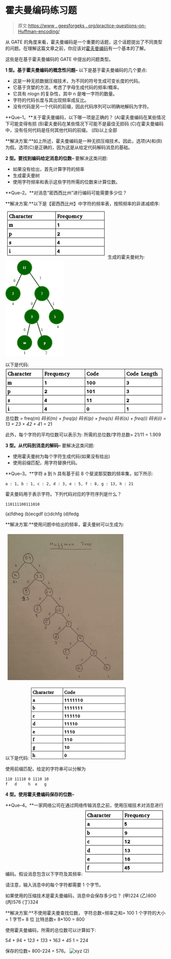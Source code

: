 # 霍夫曼编码练习题

> 原文:[https://www . geesforgeks . org/practice-questions-on-Huffman-encoding/](https://www.geeksforgeeks.org/practice-questions-on-huffman-encoding/)

从 GATE 的角度来看，霍夫曼编码是一个重要的话题，这个话题提出了不同类型的问题。在理解这篇文章之前，你应该对[霍夫曼编码](https://www.geeksforgeeks.org/greedy-algorithms-set-3-huffman-coding/)有一个基本的了解。

这些是在基于霍夫曼编码的 GATE 中提出的问题类型。

**1 型。基于霍夫曼编码的概念性问题–**
以下是基于霍夫曼编码的几个要点:

*   这是一种无损数据压缩技术，为不同的符号生成可变长度的代码。
*   它基于贪婪的方法，考虑了字母生成代码的频率/概率。
*   它具有 nlogn 的复杂性，其中 n 是唯一字符的数量。
*   字符的代码长度与其出现频率成反比。
*   没有代码是另一个代码的前缀，因此代码序列可以明确地解码为字符。

**Que–1。**关于霍夫曼编码，以下哪一项是正确的？
(A)霍夫曼编码在某些情况下可能变得有损
(B)霍夫曼码在某些情况下可能不是最佳无损码
(C)在霍夫曼编码中，没有任何代码是任何其他代码的前缀。
(四)以上全部

**解决方案:**如上所述，霍夫曼编码是一种无损压缩技术。因此，选项(A)和(B)为假。选项(C)是正确的，因为这是从给定代码解码消息的基础。

**2 型。要找到编码给定消息的位数–**
要解决这类问题:

*   如果没有给出，首先计算字符的频率
*   生成霍夫曼树
*   使用字符频率和表示这些字符所需的位数来计算位数。

**Que–2。**对消息“密西西比州”进行编码可能需要多少位？

**解决方案:**以下是【密西西比州】中字符的频率表，按照频率的非递减顺序:
![11](img/0440c81052228da51312ad3a200dd2d7.png)
生成的霍夫曼树为:
![xyz (1)](img/adf90db117a28d874dac82b692327f1c.png)

以下是代码:
![111](img/8a63203b06a575a6b4aae102cad7d9d7.png)
总位数
= freq(m) *码长(m) + freq(p) *码长(p) + freq(s) *码长(s) + freq(i) *码长(i)
= 1*3 + 2*3 + 4*2 + 4*1 = 21

此外，每个字符的平均位数可以表示为:
所需的总位数/字符总数= 21/11 = 1.909

**3 型。从代码到消息的解码–**
要解决这类问题:

*   使用霍夫曼树为每个字符生成代码(如果没有给出)
*   使用前缀匹配，用字符替换代码。

**Que–3。**字符 a 到 h 具有基于前 8 个斐波那契数的频率集，如下所示:

```
a : 1, b : 1, c : 2, d : 3, e : 5, f : 8, g : 13, h : 21

```

霍夫曼码用于表示字符。下列代码对应的字符序列是什么？

```
110111100111010

```

(a)fdheg
(b)ecgdf
(c)dchfg
(d)fedg

**解决方案:**使用问题中给出的频率，霍夫曼树可以生成为:

![](img/f74b3a34c84993fa415e14b9a4dae721.png)

以下是代码:
![0](img/841bfe603fab4ad6e5366fc6e49d1f01.png)

使用前缀匹配，给定的字符串可以分解为

```
110 11110 0 1110 10
f   d     h  e   g

```

**4 型。使用霍夫曼编码保存的位数–**

**Que–4。**一家网络公司在通过网络传输消息之前，使用压缩技术对消息进行编码。假设消息包含以下字符及其频率:
![00](img/2c7485698ac71deafce28d0d4f8effbf.png)

请注意，输入消息中的每个字符都需要 1 个字节。

如果使用的压缩技术是霍夫曼编码，消息中会保存多少位？
(甲)224
(乙)800
(丙)576
(丁)324

**解决方案:**不使用霍夫曼查找位数，
字符总数=频率之和= 100
1 个字符的大小= 1 字节= 8 位
比特总数= 8*100 = 800

使用霍夫曼编码，所需的总位数可以计算如下:

5*4 + 9*4 + 12*3 + 13*3 + 16*3 + 45* 1 = 224

保存的位数= 800-224 = 576。
![xyz (2)](img/7dec73bf605a14deeffa3df7956b6053.png)